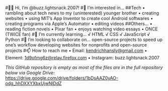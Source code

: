 #👋🏼 Hi, I’m @buzz.lightsnack.2007! 
#👀 I’m interested in…
##Tech
	• 	rambling about tech news to my (uninterested) younger brother
	• 	creating websites
	• 	using MIT’s App Inventor to create cool Android softwares
	• 	creating programs via Apple’s Automator
	• 	editing videos
##Others...
	• 	reading fiction novels
	• 	Pixar fan
	• 	enjoys watching video essays
	• 	ONCE (TWICE fan)
#🌱 I’m currently learning…
	√ 	HTML
	√ 	CSS
	√ 	JavaScript
	√ 	Python
#💞️ I’m looking to collaborate on…
open-source projects to speed up one’s workflow
developing websites for nonprofits and open-source projects
#📫 How to reach me
	• 	Email: kendrichhansly@gmail.com
	• 	Element: 1d9ofmg6z@relay.firefox.com
	• 	Instagram: buzz.lightsnack.2007

_This GitHub repository is empty as most of the files are in the full repository below via Google Drive:_
https://drive.google.com/drive/folders/1bDsAAZ0yAO-odg_hhDXXYXbxUjwNlDdZ

<!---
buzz-lightsnack-2007/buzz-lightsnack-2007 is a ✨ special ✨ repository because its `README.md` (this file) appears on your GitHub profile.
You can click the Preview link to take a look at your changes.
--->
